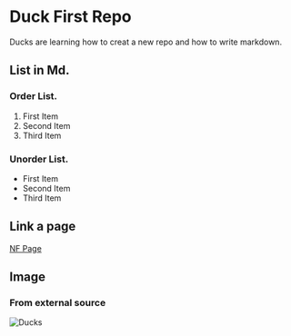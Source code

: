 # Duck First Repo

Ducks are learning how to creat a new repo and how to write markdown.


## List in Md.

### Order List.
1. First Item
2. Second Item
3. Third Item

### Unorder List.
- First Item
- Second Item
- Third Item

## Link a page

[NF Page](https://www.neuefische.de/en/bootcamp/data-science-and-ai)


## Image

### From external source

![Ducks](https://plus.unsplash.com/premium_photo-1670590820850-9e6d6a9a111b?w=800&auto=format&fit=crop&q=60&ixlib=rb-4.1.0&ixid=M3wxMjA3fDB8MHxzZWFyY2h8MXx8ZHVja3xlbnwwfHwwfHx8MA%3D%3D)
